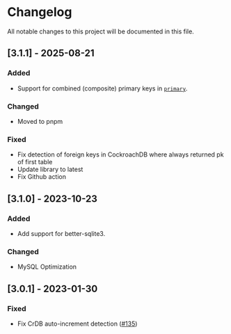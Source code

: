 # Changelog

All notable changes to this project will be documented in this file.

## [3.1.1] - 2025-08-21

### Added

- Support for combined (composite) primary keys in [`primary`](README.md#primarytable-string-promisestring--string--null).

### Changed

- Moved to pnpm

### Fixed

- Fix detection of foreign keys in CockroachDB where always returned pk of first table
- Update library to latest
- Fix Github action

## [3.1.0] - 2023-10-23

### Added

- Add support for better-sqlite3.

### Changed

- MySQL Optimization

## [3.0.1] - 2023-01-30

### Fixed

- Fix CrDB auto-increment detection ([#135](https://github.com/knex/knex-schema-inspector/issues/135))
